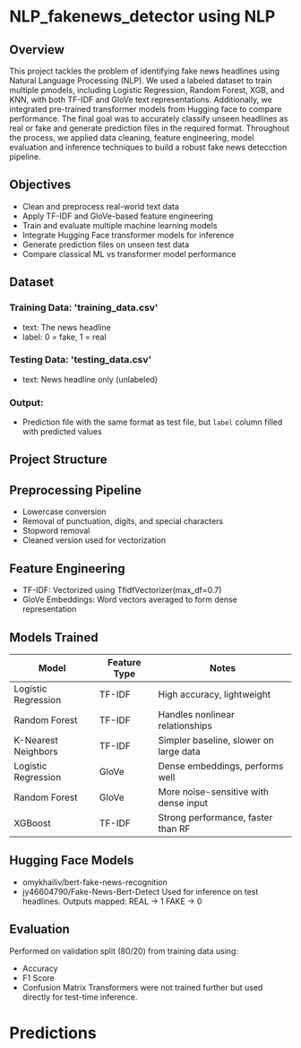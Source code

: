 # NLP_fakenews_detector using NLP

## Overview
This project tackles the problem of identifying fake news headlines using Natural Language Processing (NLP). We used a labeled dataset to train multiple pmodels, including Logistic Regression, Random Forest, XGB, and KNN, with both TF-IDF and GloVe text representations. Additionally, we integrated pre-trained transformer models from Hugging face to compare performance. The final goal was to accurately classify unseen headlines as real or fake and generate prediction files in the required format. Throughout the process, we applied data cleaning, feature engineering, model evaluation and inference techniques to build a robust fake news detecction pipeline.
 
## Objectives
- Clean and preprocess real-world text data
- Apply TF-IDF and GloVe-based feature engineering
- Train and evaluate multiple machine learning models
- Integrate Hugging Face transformer models for inference
- Generate prediction files on unseen test data
- Compare classical ML vs transformer model performance

## Dataset
### Training Data: 'training_data.csv'
- text: The news headline
- label: 0 = fake, 1 = real

### Testing Data: 'testing_data.csv'
- text: News headline only (unlabeled)

### Output: 
- Prediction file with the same format as test file, but `label` column filled with predicted values

## Project Structure


## Preprocessing Pipeline
- Lowercase conversion
- Removal of punctuation, digits, and special characters
- Stopword removal
- Cleaned version used for vectorization

## Feature Engineering
- TF-IDF: Vectorized using TfidfVectorizer(max_df=0.7)
- GloVe Embeddings: Word vectors averaged to form dense representation

## Models Trained
| Model               | Feature Type | Notes                                  |
| ------------------- | ------------ | -------------------------------------- |
| Logistic Regression | TF-IDF       | High accuracy, lightweight             |
| Random Forest       | TF-IDF       | Handles nonlinear relationships        |
| K-Nearest Neighbors | TF-IDF       | Simpler baseline, slower on large data |
| Logistic Regression | GloVe        | Dense embeddings, performs well        |
| Random Forest       | GloVe        | More noise-sensitive with dense input  |
| XGBoost             | TF-IDF       | Strong performance, faster than RF     |


## Hugging Face Models
- omykhailiv/bert-fake-news-recognition
- jy46604790/Fake-News-Bert-Detect
Used for inference on test headlines. Outputs mapped:
REAL → 1
FAKE → 0

## Evaluation
Performed on validation split (80/20) from training data using:
- Accuracy
- F1 Score
- Confusion Matrix
Transformers were not trained further but used directly for test-time inference.

# Predictions